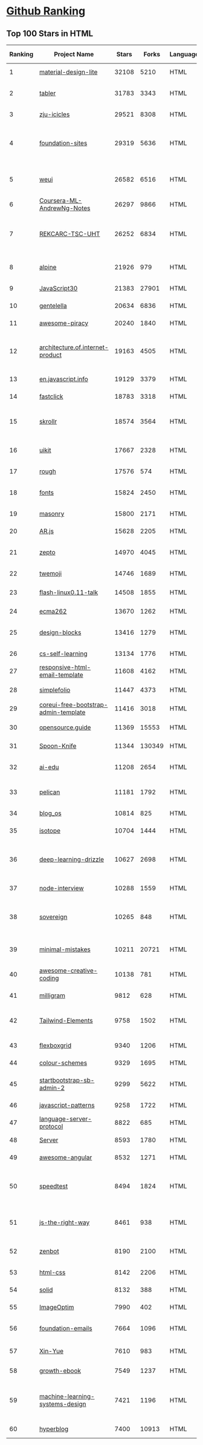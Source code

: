 [Github Ranking](../README.md)
==========

## Top 100 Stars in HTML

| Ranking | Project Name | Stars | Forks | Language | Open Issues | Description | Last Commit |
| ------- | ------------ | ----- | ----- | -------- | ----------- | ----------- | ----------- |
| 1 | [material-design-lite](https://github.com/google/material-design-lite) | 32108 | 5210 | HTML | 363 | Material Design Components in HTML/CSS/JS | 2022-08-22T19:39:49Z |
| 2 | [tabler](https://github.com/tabler/tabler) | 31783 | 3343 | HTML | 50 | Tabler is free and open-source HTML Dashboard UI Kit built on Bootstrap | 2022-10-19T21:55:52Z |
| 3 | [zju-icicles](https://github.com/QSCTech/zju-icicles) | 29521 | 8308 | HTML | 9 | 浙江大学课程攻略共享计划 | 2022-10-17T16:10:56Z |
| 4 | [foundation-sites](https://github.com/foundation/foundation-sites) | 29319 | 5636 | HTML | 28 | The most advanced responsive front-end framework in the world. Quickly create prototypes and production code for sites that work on any kind of device. | 2022-08-02T20:20:03Z |
| 5 | [weui](https://github.com/Tencent/weui) | 26582 | 6516 | HTML | 41 | A UI library by WeChat official design team, includes the most useful widgets/modules in mobile web applications. | 2022-09-16T07:26:57Z |
| 6 | [Coursera-ML-AndrewNg-Notes](https://github.com/fengdu78/Coursera-ML-AndrewNg-Notes) | 26297 | 9866 | HTML | 48 | 吴恩达老师的机器学习课程个人笔记 | 2022-04-29T02:47:58Z |
| 7 | [REKCARC-TSC-UHT](https://github.com/PKUanonym/REKCARC-TSC-UHT) | 26252 | 6834 | HTML | 0 | 清华大学计算机系课程攻略 Guidance for courses in Department of Computer Science and Technology, Tsinghua University | 2022-09-19T02:02:21Z |
| 8 | [alpine](https://github.com/alpinejs/alpine) | 21926 | 979 | HTML | 20 | A rugged, minimal framework for composing JavaScript behavior in your markup.  | 2022-10-19T19:57:31Z |
| 9 | [JavaScript30](https://github.com/wesbos/JavaScript30) | 21383 | 27901 | HTML | 0 | 30 Day Vanilla JS Challenge | 2022-10-19T17:28:58Z |
| 10 | [gentelella](https://github.com/ColorlibHQ/gentelella) | 20634 | 6836 | HTML | 31 | Free Bootstrap 4 Admin Dashboard Template | 2022-08-31T08:32:35Z |
| 11 | [awesome-piracy](https://github.com/Igglybuff/awesome-piracy) | 20240 | 1840 | HTML | 143 | A curated list of awesome warez and piracy links | 2022-10-20T02:43:09Z |
| 12 | [architecture.of.internet-product](https://github.com/davideuler/architecture.of.internet-product) | 19163 | 4505 | HTML | 3 | 互联网公司技术架构，微信/淘宝/微博/腾讯/阿里/美团点评/百度/Google/Facebook/Amazon/eBay的架构，欢迎PR补充 | 2022-09-04T14:56:01Z |
| 13 | [en.javascript.info](https://github.com/javascript-tutorial/en.javascript.info) | 19129 | 3379 | HTML | 75 | Modern JavaScript Tutorial  | 2022-10-18T20:25:43Z |
| 14 | [fastclick](https://github.com/ftlabs/fastclick) | 18783 | 3318 | HTML | 212 | Polyfill to remove click delays on browsers with touch UIs | 2021-08-13T16:01:47Z |
| 15 | [skrollr](https://github.com/Prinzhorn/skrollr) | 18574 | 3564 | HTML | 243 | Stand-alone parallax scrolling library for mobile (Android + iOS) and desktop. No jQuery. Just plain JavaScript (and some love). | 2018-01-23T20:05:59Z |
| 16 | [uikit](https://github.com/uikit/uikit) | 17667 | 2328 | HTML | 659 | A lightweight and modular front-end framework for developing fast and powerful web interfaces | 2022-10-19T15:02:03Z |
| 17 | [rough](https://github.com/rough-stuff/rough) | 17576 | 574 | HTML | 26 | Create graphics with a hand-drawn, sketchy, appearance | 2022-07-20T01:23:33Z |
| 18 | [fonts](https://github.com/google/fonts) | 15824 | 2450 | HTML | 1051 | Font files available from Google Fonts, and a public issue tracker for all things Google Fonts | 2022-10-19T22:29:22Z |
| 19 | [masonry](https://github.com/desandro/masonry) | 15800 | 2171 | HTML | 60 | :love_hotel: Cascading grid layout plugin | 2021-10-03T09:17:12Z |
| 20 | [AR.js](https://github.com/jeromeetienne/AR.js) | 15628 | 2205 | HTML | 2 | Efficient Augmented Reality for the Web - 60fps on mobile! | 2022-04-28T04:47:17Z |
| 21 | [zepto](https://github.com/madrobby/zepto) | 14970 | 4045 | HTML | 69 | Zepto.js is a minimalist JavaScript library for modern browsers, with a jQuery-compatible API | 2022-09-19T09:37:10Z |
| 22 | [twemoji](https://github.com/twitter/twemoji) | 14746 | 1689 | HTML | 50 | Emoji for everyone. https://twemoji.twitter.com/ | 2022-10-10T17:07:05Z |
| 23 | [flash-linux0.11-talk](https://github.com/sunym1993/flash-linux0.11-talk) | 14508 | 1855 | HTML | 31 | 你管这破玩意叫操作系统源码 — 像小说一样品读 Linux 0.11 核心代码 | 2022-08-26T16:18:18Z |
| 24 | [ecma262](https://github.com/tc39/ecma262) | 13670 | 1262 | HTML | 290 | Status, process, and documents for ECMA-262 | 2022-10-20T02:19:09Z |
| 25 | [design-blocks](https://github.com/froala/design-blocks) | 13416 | 1279 | HTML | 25 | A set of 170+ Bootstrap based design blocks ready to be used to create clean modern websites. | 2022-06-22T05:08:03Z |
| 26 | [cs-self-learning](https://github.com/PKUFlyingPig/cs-self-learning) | 13134 | 1776 | HTML | 30 | 计算机自学指南 | 2022-10-18T08:16:29Z |
| 27 | [responsive-html-email-template](https://github.com/leemunroe/responsive-html-email-template) | 11608 | 4162 | HTML | 4 | A free simple responsive HTML email template | 2022-07-15T20:36:08Z |
| 28 | [simplefolio](https://github.com/cobiwave/simplefolio) | 11447 | 4373 | HTML | 37 | ⚡️ A minimal portfolio template for Developers | 2022-10-19T23:08:22Z |
| 29 | [coreui-free-bootstrap-admin-template](https://github.com/coreui/coreui-free-bootstrap-admin-template) | 11416 | 3018 | HTML | 7 | Free Bootstrap Admin & Dashboard Template  | 2022-09-01T11:26:13Z |
| 30 | [opensource.guide](https://github.com/github/opensource.guide) | 11369 | 15553 | HTML | 0 | 📚 Community guides for open source creators | 2022-10-17T12:13:20Z |
| 31 | [Spoon-Knife](https://github.com/octocat/Spoon-Knife) | 11344 | 130349 | HTML | 1561 | This repo is for demonstration purposes only. | 2022-10-19T21:27:39Z |
| 32 | [ai-edu](https://github.com/microsoft/ai-edu) | 11208 | 2654 | HTML | 55 | AI education materials for Chinese students, teachers and IT professionals. | 2022-10-19T04:24:30Z |
| 33 | [pelican](https://github.com/getpelican/pelican) | 11181 | 1792 | HTML | 54 | Static site generator that supports Markdown and reST syntax. Powered by Python. | 2022-09-23T22:29:41Z |
| 34 | [blog_os](https://github.com/phil-opp/blog_os) | 10814 | 825 | HTML | 49 | Writing an OS in Rust | 2022-10-18T15:46:54Z |
| 35 | [isotope](https://github.com/metafizzy/isotope) | 10704 | 1444 | HTML | 56 | :revolving_hearts: Filter & sort magical layouts | 2021-09-24T03:20:14Z |
| 36 | [deep-learning-drizzle](https://github.com/kmario23/deep-learning-drizzle) | 10627 | 2698 | HTML | 5 | Drench yourself in Deep Learning, Reinforcement Learning, Machine Learning, Computer Vision, and NLP by learning from these exciting lectures!! | 2022-04-10T19:33:15Z |
| 37 | [node-interview](https://github.com/ElemeFE/node-interview) | 10288 | 1559 | HTML | 6 | How to pass the Node.js interview of ElemeFE. | 2020-10-19T03:29:22Z |
| 38 | [sovereign](https://github.com/sovereign/sovereign) | 10265 | 848 | HTML | 83 | A set of Ansible playbooks to build and maintain your own private cloud: email, calendar, contacts, file sync, IRC bouncer, VPN, and more. | 2021-07-09T13:37:45Z |
| 39 | [minimal-mistakes](https://github.com/mmistakes/minimal-mistakes) | 10211 | 20721 | HTML | 14 | :triangular_ruler: Jekyll theme for building a personal site, blog, project documentation, or portfolio. | 2022-10-19T16:28:23Z |
| 40 | [awesome-creative-coding](https://github.com/terkelg/awesome-creative-coding) | 10138 | 781 | HTML | 1 | Creative Coding: Generative Art, Data visualization, Interaction Design, Resources. | 2022-10-09T20:06:21Z |
| 41 | [milligram](https://github.com/milligram/milligram) | 9812 | 628 | HTML | 36 | A minimalist CSS framework. | 2022-10-15T11:02:48Z |
| 42 | [Tailwind-Elements](https://github.com/mdbootstrap/Tailwind-Elements) | 9758 | 1502 | HTML | 40 | 𝙃𝙪𝙜𝙚 collection of Tailwind components, sections and templates 😎 - FREE for commercial use | 2022-10-11T15:05:52Z |
| 43 | [flexboxgrid](https://github.com/kristoferjoseph/flexboxgrid) | 9340 | 1206 | HTML | 45 | Grid based on CSS3 flexbox | 2020-10-01T09:36:06Z |
| 44 | [colour-schemes](https://github.com/daylerees/colour-schemes) | 9329 | 1695 | HTML | 55 | Colour schemes for a variety of editors created by Dayle Rees. | 2020-11-11T18:28:33Z |
| 45 | [startbootstrap-sb-admin-2](https://github.com/StartBootstrap/startbootstrap-sb-admin-2) | 9299 | 5622 | HTML | 61 | A free, open source, Bootstrap admin theme created by Start Bootstrap | 2022-08-26T13:06:19Z |
| 46 | [javascript-patterns](https://github.com/shichuan/javascript-patterns) | 9258 | 1722 | HTML | 15 | JavaScript Design Patterns | 2020-10-02T05:20:06Z |
| 47 | [language-server-protocol](https://github.com/microsoft/language-server-protocol) | 8822 | 685 | HTML | 180 | Defines a common protocol for language servers. | 2022-10-15T01:33:02Z |
| 48 | [Server](https://github.com/PanDownloadServer/Server) | 8593 | 1780 | HTML | 136 | PanDownload的个人维护版本 | 2020-09-25T01:38:15Z |
| 49 | [awesome-angular](https://github.com/PatrickJS/awesome-angular) | 8532 | 1271 | HTML | 0 | :page_facing_up: A curated list of awesome Angular resources | 2022-10-06T20:37:14Z |
| 50 | [speedtest](https://github.com/librespeed/speedtest) | 8494 | 1824 | HTML | 56 | Self-hosted Speedtest for HTML5 and more. Easy setup, examples, configurable, mobile friendly. Supports PHP, Node, Multiple servers, and more | 2022-10-19T22:25:27Z |
| 51 | [js-the-right-way](https://github.com/braziljs/js-the-right-way) | 8461 | 938 | HTML | 17 | An easy-to-read, quick reference for JS best practices, accepted coding standards, and links around the Web | 2021-10-31T10:32:14Z |
| 52 | [zenbot](https://github.com/DeviaVir/zenbot) | 8190 | 2100 | HTML | 290 | Zenbot is a command-line cryptocurrency trading bot using Node.js and MongoDB. | 2022-02-14T16:11:27Z |
| 53 | [html-css](https://github.com/gustavoguanabara/html-css) | 8142 | 2206 | HTML | 192 | Curso de HTML5 e CSS3 | 2022-09-20T16:39:10Z |
| 54 | [solid](https://github.com/solid/solid) | 8132 | 388 | HTML | 131 | Solid - Re-decentralizing the web (project directory) | 2022-08-24T14:54:37Z |
| 55 | [ImageOptim](https://github.com/ImageOptim/ImageOptim) | 7990 | 402 | HTML | 161 | GUI image optimizer for Mac | 2022-09-17T13:15:49Z |
| 56 | [foundation-emails](https://github.com/foundation/foundation-emails) | 7664 | 1096 | HTML | 175 | Quickly create responsive HTML emails that work on any device and client. Even Outlook. | 2022-07-11T20:41:48Z |
| 57 | [Xin-Yue](https://github.com/sikaozhe1997/Xin-Yue) | 7610 | 983 | HTML | 38 | 岳昕：致北大师生与北大外国语学院的一封公开信 | 2019-05-04T17:07:56Z |
| 58 | [growth-ebook](https://github.com/phodal/growth-ebook) | 7549 | 1237 | HTML | 0 | Growth Engineering: The Definitive Guide。全栈增长工程师指南 | 2022-08-25T23:39:31Z |
| 59 | [machine-learning-systems-design](https://github.com/chiphuyen/machine-learning-systems-design) | 7421 | 1196 | HTML | 7 | A booklet on machine learning systems design with exercises. NOT the repo for the book "Designing Machine Learning Systems" | 2022-07-17T22:56:05Z |
| 60 | [hyperblog](https://github.com/freddier/hyperblog) | 7400 | 10913 | HTML | 4 | Un blog increíble para el curso de Git y Github de Platzi | 2022-10-20T02:48:13Z |

